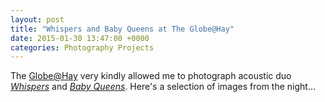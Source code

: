 ```yaml
---
layout: post
title: "Whispers and Baby Queens at The Globe@Hay"
date: 2015-01-30 13:47:00 +0000
categories: Photography Projects
---
```


<!-- wp:paragraph -->
<p>The <a href="http://www.globeathay.org/">Globe@Hay</a> very kindly allowed me to photograph acoustic duo <a href="https://www.facebook.com/pages/Whispers/1452365364976478"><em>Whispers</em></a> and <em><a href="https://www.facebook.com/pages/Baby-Queens/523170581048847">Baby Queens</a></em>. Here's a selection of images from the night... </p>
<!-- /wp:paragraph -->

<!-- wp:gallery {"columns":4,"linkTo":"media"} -->
<figure class="wp-block-gallery has-nested-images columns-4 is-cropped"><!-- wp:image {"id":161,"sizeSlug":"large","linkDestination":"media"} -->
<figure class="wp-block-image size-large"><a href="{{ site.baseurl }}/wp-content/uploads/2023/05/dsc0004_16411702685_o-scaled.jpg"><img src="https://www.circleseven.co.uk/wp-content/uploads/2023/05/dsc0004_16411702685_o-1024x712.jpg" alt="" class="wp-image-161"/></a></figure>
<!-- /wp:image -->

<!-- wp:image {"id":160,"sizeSlug":"large","linkDestination":"media"} -->
<figure class="wp-block-image size-large"><a href="{{ site.baseurl }}/wp-content/uploads/2023/05/dsc0007_16411776971_o-scaled.jpg"><img src="https://www.circleseven.co.uk/wp-content/uploads/2023/05/dsc0007_16411776971_o-1024x681.jpg" alt="" class="wp-image-160"/></a></figure>
<!-- /wp:image -->

<!-- wp:image {"id":159,"sizeSlug":"large","linkDestination":"media"} -->
<figure class="wp-block-image size-large"><a href="{{ site.baseurl }}/wp-content/uploads/2023/05/dsc0039_15790273984_o-scaled.jpg"><img src="https://www.circleseven.co.uk/wp-content/uploads/2023/05/dsc0039_15790273984_o-scaled.jpg" alt="" class="wp-image-159"/></a></figure>
<!-- /wp:image -->

<!-- wp:image {"id":158,"sizeSlug":"large","linkDestination":"media"} -->
<figure class="wp-block-image size-large"><a href="{{ site.baseurl }}/wp-content/uploads/2023/05/dsc0022_16410883251_o-scaled.jpg"><img src="https://www.circleseven.co.uk/wp-content/uploads/2023/05/dsc0022_16410883251_o-1024x919.jpg" alt="" class="wp-image-158"/></a></figure>
<!-- /wp:image -->

<!-- wp:image {"id":157,"sizeSlug":"large","linkDestination":"media"} -->
<figure class="wp-block-image size-large"><a href="{{ site.baseurl }}/wp-content/uploads/2023/05/dsc0059_15790553784_o-scaled.jpg"><img src="https://www.circleseven.co.uk/wp-content/uploads/2023/05/dsc0059_15790553784_o-1024x759.jpg" alt="" class="wp-image-157"/></a></figure>
<!-- /wp:image -->

<!-- wp:image {"id":156,"sizeSlug":"large","linkDestination":"media"} -->
<figure class="wp-block-image size-large"><a href="{{ site.baseurl }}/wp-content/uploads/2023/05/dsc0054_15792248973_o-scaled.jpg"><img src="https://www.circleseven.co.uk/wp-content/uploads/2023/05/dsc0054_15792248973_o-681x1024.jpg" alt="" class="wp-image-156"/></a></figure>
<!-- /wp:image -->

<!-- wp:image {"id":155,"sizeSlug":"large","linkDestination":"media"} -->
<figure class="wp-block-image size-large"><a href="{{ site.baseurl }}/wp-content/uploads/2023/05/dsc0048_15790786634_o-scaled.jpg"><img src="https://www.circleseven.co.uk/wp-content/uploads/2023/05/dsc0048_15790786634_o-1024x734.jpg" alt="" class="wp-image-155"/></a></figure>
<!-- /wp:image -->

<!-- wp:image {"id":154,"sizeSlug":"large","linkDestination":"media"} -->
<figure class="wp-block-image size-large"><a href="{{ site.baseurl }}/wp-content/uploads/2023/05/dsc0041_16387796946_o-scaled.jpg"><img src="https://www.circleseven.co.uk/wp-content/uploads/2023/05/dsc0041_16387796946_o-681x1024.jpg" alt="" class="wp-image-154"/></a></figure>
<!-- /wp:image -->

<!-- wp:image {"id":153,"sizeSlug":"large","linkDestination":"media"} -->
<figure class="wp-block-image size-large"><a href="{{ site.baseurl }}/wp-content/uploads/2023/05/dsc0033_15792841293_o-scaled.jpg"><img src="https://www.circleseven.co.uk/wp-content/uploads/2023/05/dsc0033_15792841293_o-681x1024.jpg" alt="" class="wp-image-153"/></a></figure>
<!-- /wp:image -->

<!-- wp:image {"id":152,"sizeSlug":"large","linkDestination":"media"} -->
<figure class="wp-block-image size-large"><a href="{{ site.baseurl }}/wp-content/uploads/2023/05/dsc0001_16385740756_o-scaled.jpg"><img src="https://www.circleseven.co.uk/wp-content/uploads/2023/05/dsc0001_16385740756_o-681x1024.jpg" alt="" class="wp-image-152"/></a></figure>
<!-- /wp:image -->

<!-- wp:image {"id":151,"sizeSlug":"large","linkDestination":"media"} -->
<figure class="wp-block-image size-large"><a href="{{ site.baseurl }}/wp-content/uploads/2023/05/dsc0008_15791624243_o-scaled.jpg"><img src="https://www.circleseven.co.uk/wp-content/uploads/2023/05/dsc0008_15791624243_o-1024x681.jpg" alt="" class="wp-image-151"/></a></figure>
<!-- /wp:image --></figure>
<!-- /wp:gallery -->